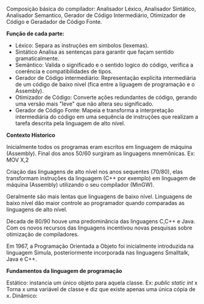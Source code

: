 
Composição básica do compilador: Analisador Léxico, Analisador Sintático, Analisador Semantico, Gerador de Código Intermediário, Otimizador de Código e Geradador de Código Fonte.

**Função de cada parte:**
- Léxico: Separa as instruções em simbolos (lexemas).
- Sintático Analisa as sentenças para garantir que façam sentido gramaticalmente.
- Semântico: Valida o significado e o sentido logico do código, verifica a coerência e compatibilidades de tipos.
- Gerador de Código intermediário: Representação explícita intermediária de um código de baixo nivel (fica entre a liguagem de programação e o Assembly).
- Otimizador de Código: Converte ações redundantes de código, gerando uma versão mais "leve" que não altera seu significado. 
- Gerador de Código Fonte: Mapeia e transforma a interpretação intermediária do código em uma sequência de instruções que realizam a tarefa descrita pela linguagem de alto nível.

**Contexto Hístorico**

Inicialmente todos os programas eram escritos em linguagem de máquina (Assembly).
Final dos anos 50/60 surgiram as linguagens mnemônicas.
	Ex: MOV X,2

Criação das linguagens de alto nível nos anos sequentes (70/80), elas transformam instruções da linguagem (C++ por exemplo) em linguagem de máquina (Assembly) utilizando o seu compilador (MinGW).

Geralmente são mais lentas que linguagens de baixo nível.
Linguagens de baixo nível dão maior controle ao programador quando comparadas as linguagens de alto nível.

Década de 80/90 houve uma predominância das linguagens C,C++ e Java.
Com os novos recursos das linguagens incentivou novas pesquisas sobre otimização de compiladores.

Em 1967, a Programação Orientada a Objeto foi inicialmente introduzida na linguagem Simula, posteriormente incorporada nas linguagens Smalltalk, Java e C++.

**Fundamentos da linguagem de programação**

Estático: instancia um único objeto para aquela classe.
	Ex: *public static int* x
	Torna x uma variável de classe e diz que existe apenas uma única cópia de x.
Dinâmico:
